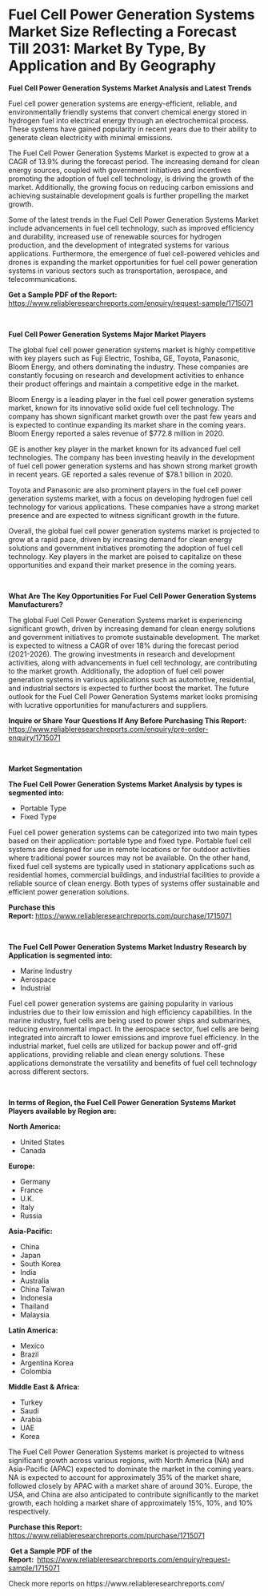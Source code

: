 <p><h1>Fuel Cell Power Generation Systems Market Size Reflecting a Forecast Till 2031: Market By Type, By Application and By Geography</h1></p><p><strong>Fuel Cell Power Generation Systems Market Analysis and Latest Trends</strong></p>
<p><p>Fuel cell power generation systems are energy-efficient, reliable, and environmentally friendly systems that convert chemical energy stored in hydrogen fuel into electrical energy through an electrochemical process. These systems have gained popularity in recent years due to their ability to generate clean electricity with minimal emissions.</p><p>The Fuel Cell Power Generation Systems Market is expected to grow at a CAGR of 13.9% during the forecast period. The increasing demand for clean energy sources, coupled with government initiatives and incentives promoting the adoption of fuel cell technology, is driving the growth of the market. Additionally, the growing focus on reducing carbon emissions and achieving sustainable development goals is further propelling the market growth.</p><p>Some of the latest trends in the Fuel Cell Power Generation Systems Market include advancements in fuel cell technology, such as improved efficiency and durability, increased use of renewable sources for hydrogen production, and the development of integrated systems for various applications. Furthermore, the emergence of fuel cell-powered vehicles and drones is expanding the market opportunities for fuel cell power generation systems in various sectors such as transportation, aerospace, and telecommunications.</p></p>
<p><strong>Get a Sample PDF of the Report:&nbsp;</strong> <a href="https://www.reliableresearchreports.com/enquiry/request-sample/1715071">https://www.reliableresearchreports.com/enquiry/request-sample/1715071</a></p>
<p>&nbsp;</p>
<p><strong>Fuel Cell Power Generation Systems Major Market Players</strong></p>
<p><p>The global fuel cell power generation systems market is highly competitive with key players such as Fuji Electric, Toshiba, GE, Toyota, Panasonic, Bloom Energy, and others dominating the industry. These companies are constantly focusing on research and development activities to enhance their product offerings and maintain a competitive edge in the market.</p><p>Bloom Energy is a leading player in the fuel cell power generation systems market, known for its innovative solid oxide fuel cell technology. The company has shown significant market growth over the past few years and is expected to continue expanding its market share in the coming years. Bloom Energy reported a sales revenue of $772.8 million in 2020.</p><p>GE is another key player in the market known for its advanced fuel cell technologies. The company has been investing heavily in the development of fuel cell power generation systems and has shown strong market growth in recent years. GE reported a sales revenue of $78.1 billion in 2020.</p><p>Toyota and Panasonic are also prominent players in the fuel cell power generation systems market, with a focus on developing hydrogen fuel cell technology for various applications. These companies have a strong market presence and are expected to witness significant growth in the future.</p><p>Overall, the global fuel cell power generation systems market is projected to grow at a rapid pace, driven by increasing demand for clean energy solutions and government initiatives promoting the adoption of fuel cell technology. Key players in the market are poised to capitalize on these opportunities and expand their market presence in the coming years.</p></p>
<p>&nbsp;</p>
<p><strong>What Are The Key Opportunities For Fuel Cell Power Generation Systems Manufacturers?</strong></p>
<p><p>The global Fuel Cell Power Generation Systems market is experiencing significant growth, driven by increasing demand for clean energy solutions and government initiatives to promote sustainable development. The market is expected to witness a CAGR of over 18% during the forecast period (2021-2026). The growing investments in research and development activities, along with advancements in fuel cell technology, are contributing to the market growth. Additionally, the adoption of fuel cell power generation systems in various applications such as automotive, residential, and industrial sectors is expected to further boost the market. The future outlook for the Fuel Cell Power Generation Systems market looks promising with lucrative opportunities for manufacturers and suppliers.</p></p>
<p><strong>Inquire or Share Your Questions If Any Before Purchasing This Report:</strong> <a href="https://www.reliableresearchreports.com/enquiry/pre-order-enquiry/1715071">https://www.reliableresearchreports.com/enquiry/pre-order-enquiry/1715071</a></p>
<p>&nbsp;</p>
<p><strong>Market Segmentation</strong></p>
<p><strong>The Fuel Cell Power Generation Systems Market Analysis by types is segmented into:</strong></p>
<p><ul><li>Portable Type</li><li>Fixed Type</li></ul></p>
<p><p>Fuel cell power generation systems can be categorized into two main types based on their application: portable type and fixed type. Portable fuel cell systems are designed for use in remote locations or for outdoor activities where traditional power sources may not be available. On the other hand, fixed fuel cell systems are typically used in stationary applications such as residential homes, commercial buildings, and industrial facilities to provide a reliable source of clean energy. Both types of systems offer sustainable and efficient power generation solutions.</p></p>
<p><strong>Purchase this Report:&nbsp;</strong><a href="https://www.reliableresearchreports.com/purchase/1715071">https://www.reliableresearchreports.com/purchase/1715071</a></p>
<p>&nbsp;</p>
<p><strong>The Fuel Cell Power Generation Systems Market Industry Research by Application is segmented into:</strong></p>
<p><ul><li>Marine Industry</li><li>Aerospace</li><li>Industrial</li></ul></p>
<p><p>Fuel cell power generation systems are gaining popularity in various industries due to their low emission and high efficiency capabilities. In the marine industry, fuel cells are being used to power ships and submarines, reducing environmental impact. In the aerospace sector, fuel cells are being integrated into aircraft to lower emissions and improve fuel efficiency. In the industrial market, fuel cells are utilized for backup power and off-grid applications, providing reliable and clean energy solutions. These applications demonstrate the versatility and benefits of fuel cell technology across different sectors.</p></p>
<p>&nbsp;</p>
<p><strong>In terms of Region, the Fuel Cell Power Generation Systems Market Players available by Region are:</strong></p>
<p>
    <p> <strong> North America: </strong>
        <ul>
            <li>United States</li>
            <li>Canada</li>
        </ul>
        </p> 
    <p> <strong> Europe: </strong>
        <ul>
            <li>Germany</li>
            <li>France</li>
            <li>U.K.</li>
            <li>Italy</li>
            <li>Russia</li>
        </ul>
        </p> 
    <p> <strong> Asia-Pacific: </strong>
        <ul>
            <li>China</li>
            <li>Japan</li>
            <li>South Korea</li>
            <li>India</li>
            <li>Australia</li>
            <li>China Taiwan</li>
            <li>Indonesia</li>
            <li>Thailand</li>
            <li>Malaysia</li>
        </ul>
        </p> 
    <p> <strong> Latin America: </strong>
        <ul>
            <li>Mexico</li>
            <li>Brazil</li>
            <li>Argentina Korea</li>
            <li>Colombia</li>
        </ul>
        </p> 
    <p> <strong> Middle East & Africa: </strong>
        <ul>
            <li>Turkey</li>
            <li>Saudi</li>
            <li>Arabia</li>
            <li>UAE</li>
            <li>Korea</li>
        </ul>
    </p>
    </p>
<p><p>The Fuel Cell Power Generation Systems market is projected to witness significant growth across various regions, with North America (NA) and Asia-Pacific (APAC) expected to dominate the market in the coming years. NA is expected to account for approximately 35% of the market share, followed closely by APAC with a market share of around 30%. Europe, the USA, and China are also anticipated to contribute significantly to the market growth, each holding a market share of approximately 15%, 10%, and 10% respectively.</p></p>
<p><strong>Purchase this Report: </strong><a href="https://www.reliableresearchreports.com/purchase/1715071">https://www.reliableresearchreports.com/purchase/1715071</a></p>
<p>&nbsp;<strong>Get a Sample PDF of the Report:&nbsp;&nbsp;</strong><a href="https://www.reliableresearchreports.com/enquiry/request-sample/1715071">https://www.reliableresearchreports.com/enquiry/request-sample/1715071</a></p>
<p><strong></strong></p>
<p>Check more reports on https://www.reliableresearchreports.com/</p>